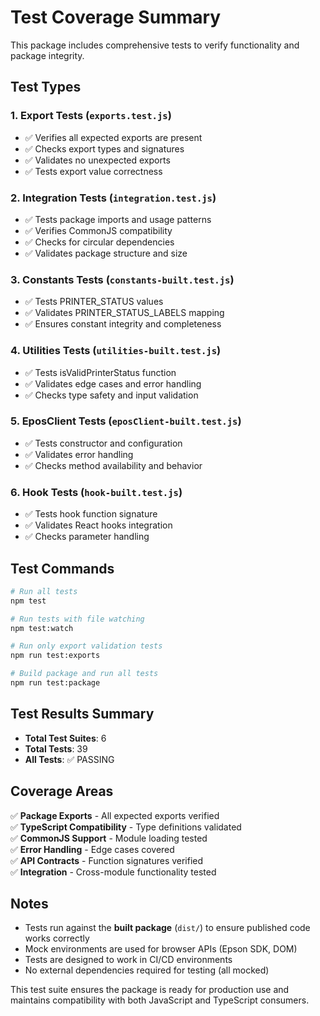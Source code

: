 # Test Coverage Summary

This package includes comprehensive tests to verify functionality and package integrity.

## Test Types

### 1. **Export Tests** (`exports.test.js`)

- ✅ Verifies all expected exports are present
- ✅ Checks export types and signatures
- ✅ Validates no unexpected exports
- ✅ Tests export value correctness

### 2. **Integration Tests** (`integration.test.js`)

- ✅ Tests package imports and usage patterns
- ✅ Verifies CommonJS compatibility
- ✅ Checks for circular dependencies
- ✅ Validates package structure and size

### 3. **Constants Tests** (`constants-built.test.js`)

- ✅ Tests PRINTER_STATUS values
- ✅ Validates PRINTER_STATUS_LABELS mapping
- ✅ Ensures constant integrity and completeness

### 4. **Utilities Tests** (`utilities-built.test.js`)

- ✅ Tests isValidPrinterStatus function
- ✅ Validates edge cases and error handling
- ✅ Checks type safety and input validation

### 5. **EposClient Tests** (`eposClient-built.test.js`)

- ✅ Tests constructor and configuration
- ✅ Validates error handling
- ✅ Checks method availability and behavior

### 6. **Hook Tests** (`hook-built.test.js`)

- ✅ Tests hook function signature
- ✅ Validates React hooks integration
- ✅ Checks parameter handling

## Test Commands

```bash
# Run all tests
npm test

# Run tests with file watching
npm test:watch

# Run only export validation tests
npm run test:exports

# Build package and run all tests
npm run test:package
```

## Test Results Summary

- **Total Test Suites**: 6
- **Total Tests**: 39
- **All Tests**: ✅ PASSING

## Coverage Areas

✅ **Package Exports** - All expected exports verified  
✅ **TypeScript Compatibility** - Type definitions validated  
✅ **CommonJS Support** - Module loading tested  
✅ **Error Handling** - Edge cases covered  
✅ **API Contracts** - Function signatures verified  
✅ **Integration** - Cross-module functionality tested

## Notes

- Tests run against the **built package** (`dist/`) to ensure published code works correctly
- Mock environments are used for browser APIs (Epson SDK, DOM)
- Tests are designed to work in CI/CD environments
- No external dependencies required for testing (all mocked)

This test suite ensures the package is ready for production use and maintains compatibility with both JavaScript and TypeScript consumers.
